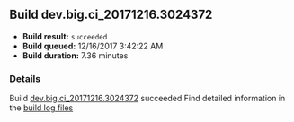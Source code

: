 ## Build dev.big.ci_20171216.3024372
- **Build result:** `succeeded`
- **Build queued:** 12/16/2017 3:42:22 AM
- **Build duration:** 7.36 minutes
### Details
Build [dev.big.ci_20171216.3024372](https://winappstudio.visualstudio.com/web/build.aspx?pcguid=a4ef43be-68ce-4195-a619-079b4d9834c2&builduri=vstfs%3a%2f%2f%2fBuild%2fBuild%2f24372) succeeded
Find detailed information in the [build log files](https://uwpctdiags.blob.core.windows.net/buildlogs/dev.big.ci_20171216.3024372_logs.zip)

